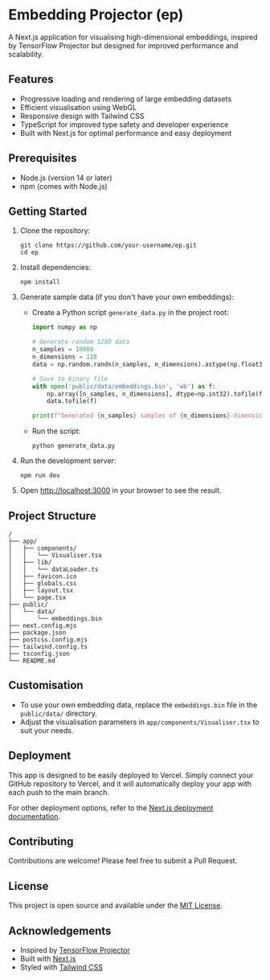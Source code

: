 # Embedding Projector (ep)

A Next.js application for visualising high-dimensional embeddings, inspired by TensorFlow Projector but designed for improved performance and scalability.

## Features

- Progressive loading and rendering of large embedding datasets
- Efficient visualisation using WebGL
- Responsive design with Tailwind CSS
- TypeScript for improved type safety and developer experience
- Built with Next.js for optimal performance and easy deployment

## Prerequisites

- Node.js (version 14 or later)
- npm (comes with Node.js)

## Getting Started

1. Clone the repository:
   ```
   git clone https://github.com/your-username/ep.git
   cd ep
   ```

2. Install dependencies:
   ```
   npm install
   ```

3. Generate sample data (if you don't have your own embeddings):
   - Create a Python script `generate_data.py` in the project root:
     ```python
     import numpy as np

     # Generate random 128D data
     n_samples = 10000
     n_dimensions = 128
     data = np.random.randn(n_samples, n_dimensions).astype(np.float32)

     # Save to binary file
     with open('public/data/embeddings.bin', 'wb') as f:
         np.array([n_samples, n_dimensions], dtype=np.int32).tofile(f)
         data.tofile(f)

     print(f"Generated {n_samples} samples of {n_dimensions}-dimensional data")
     ```
   - Run the script:
     ```
     python generate_data.py
     ```

4. Run the development server:
   ```
   npm run dev
   ```

5. Open [http://localhost:3000](http://localhost:3000) in your browser to see the result.

## Project Structure

```
/
├── app/
│   ├── components/
│   │   └── Visualiser.tsx
│   ├── lib/
│   │   └── dataLoader.ts
│   ├── favicon.ico
│   ├── globals.css
│   ├── layout.tsx
│   └── page.tsx
├── public/
│   └── data/
│       └── embeddings.bin
├── next.config.mjs
├── package.json
├── postcss.config.mjs
├── tailwind.config.ts
├── tsconfig.json
└── README.md
```

## Customisation

- To use your own embedding data, replace the `embeddings.bin` file in the `public/data/` directory.
- Adjust the visualisation parameters in `app/components/Visualiser.tsx` to suit your needs.

## Deployment

This app is designed to be easily deployed to Vercel. Simply connect your GitHub repository to Vercel, and it will automatically deploy your app with each push to the main branch.

For other deployment options, refer to the [Next.js deployment documentation](https://nextjs.org/docs/deployment).

## Contributing

Contributions are welcome! Please feel free to submit a Pull Request.

## License

This project is open source and available under the [MIT License](LICENSE).

## Acknowledgements

- Inspired by [TensorFlow Projector](https://projector.tensorflow.org/)
- Built with [Next.js](https://nextjs.org/)
- Styled with [Tailwind CSS](https://tailwindcss.com/)
